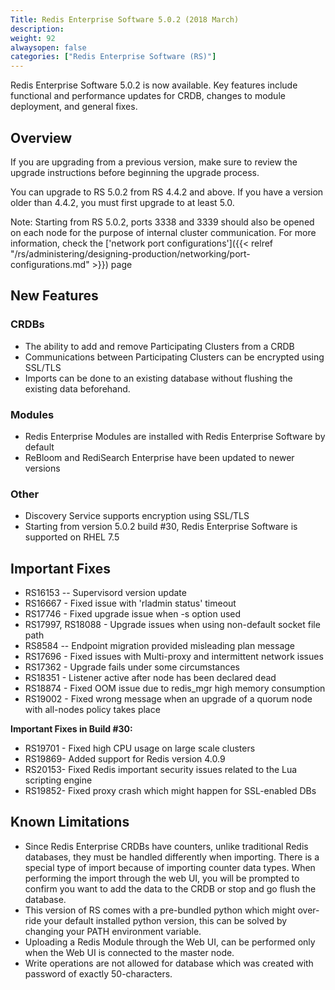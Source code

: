 ```yaml
---
Title: Redis Enterprise Software 5.0.2 (2018 March)
description: 
weight: 92
alwaysopen: false
categories: ["Redis Enterprise Software (RS)"]
---
```

Redis Enterprise Software 5.0.2 is now available. Key features include
functional and performance updates for CRDB, changes to module
deployment, and general fixes.

## Overview

If you are upgrading from a previous version, make sure to review the
upgrade instructions before beginning the upgrade process.

You can upgrade to RS 5.0.2 from RS 4.4.2 and above. If you have a
version older than 4.4.2, you must first upgrade to at least 5.0.

Note: Starting from RS 5.0.2, ports 3338 and 3339 should also be opened
on each node for the purpose of internal cluster communication. For more
information, check the ['network port
configurations']({{< relref "/rs/administering/designing-production/networking/port-configurations.md" >}})
page

## New Features

### CRDBs

- The ability to add and remove Participating Clusters from a CRDB
- Communications between Participating Clusters can be encrypted using
    SSL/TLS
- Imports can be done to an existing database without flushing the
    existing data beforehand.

### Modules

- Redis Enterprise Modules are installed with Redis Enterprise
    Software by default
- ReBloom and RediSearch Enterprise have been updated to newer
    versions

### Other

- Discovery Service supports encryption using SSL/TLS
- Starting from version 5.0.2 build #30, Redis Enterprise Software is
    supported on RHEL 7.5

## Important Fixes

- RS16153 -- Supervisord version update
- RS16667 - Fixed issue with 'rladmin status' timeout
- RS17746 - Fixed upgrade issue when -s option used
- RS17997, RS18088 - Upgrade issues when using non-default socket
    file path
- RS8584 -- Endpoint migration provided misleading plan message
- RS17696 - Fixed issues with Multi-proxy and intermittent network
    issues
- RS17362 - Upgrade fails under some circumstances
- RS18351 - Listener active after node has been declared dead
- RS18874 - Fixed OOM issue due to redis_mgr high memory consumption
- RS19002 - Fixed wrong message when an upgrade of a quorum node with
    all-nodes policy takes place

**Important Fixes in Build #30:**

- RS19701 - Fixed high CPU usage on large scale clusters
- RS19869- Added support for Redis
    version 4.0.9
- RS20153- Fixed Redis important security issues related to the Lua
    scripting engine
- RS19852- Fixed proxy crash which might happen for SSL-enabled
    DBs

## Known Limitations

- Since Redis Enterprise CRDBs have counters, unlike traditional Redis
    databases, they must be handled differently when importing. There is
    a special type of import because of importing counter data types.
    When performing the import through the web UI, you will be prompted
    to confirm you want to add the data to the CRDB or stop and go flush
    the database.
- This version of RS comes with a pre-bundled python which might
    over-ride your default installed python version, this can be solved
    by changing your PATH environment variable.
- Uploading a Redis Module through the Web UI, can be performed only
    when the Web UI is connected to the master node.
- Write operations are not allowed for database which was created with
    password of exactly 50-characters.
